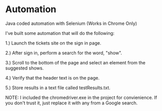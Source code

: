 # Automation
Java coded automation with Selenium (Works in Chrome Only)


I've built some automation that will do the following:

1.) Launch the tickets site on the sign in page.

2.) After sign in, perform a search for the word, "show".

3.) Scroll to the bottom of the page and select an element from the suggested shows.

4.) Verify that the header text is on the page.

5.) Store results in a text file called testResults.txt.


NOTE: I included the chromedriver.exe in the project for convienience. If you don't trust it, just replace it with any from a Google search. 
